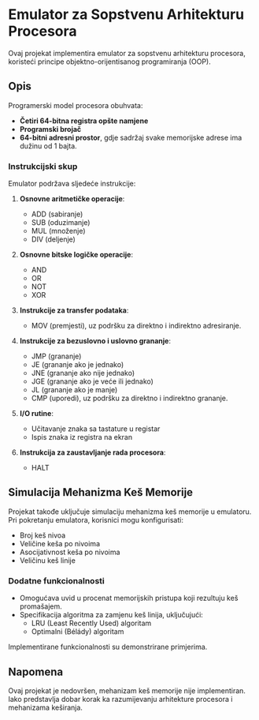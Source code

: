 # Emulator za Sopstvenu Arhitekturu Procesora

Ovaj projekat implementira emulator za sopstvenu arhitekturu procesora, koristeći principe objektno-orijentisanog programiranja (OOP).

## Opis

Programerski model procesora obuhvata:

- **Četiri 64-bitna registra opšte namjene**
- **Programski brojač**
- **64-bitni adresni prostor**, gdje sadržaj svake memorijske adrese ima dužinu od 1 bajta.

### Instrukcijski skup

Emulator podržava sljedeće instrukcije:

1. **Osnovne aritmetičke operacije**:
   - ADD (sabiranje)
   - SUB (oduzimanje)
   - MUL (množenje)
   - DIV (deljenje)

2. **Osnovne bitske logičke operacije**:
   - AND
   - OR
   - NOT
   - XOR

3. **Instrukcije za transfer podataka**:
   - MOV (premjesti), uz podršku za direktno i indirektno adresiranje.

4. **Instrukcije za bezuslovno i uslovno grananje**:
   - JMP (grananje)
   - JE (grananje ako je jednako)
   - JNE (grananje ako nije jednako)
   - JGE (grananje ako je veće ili jednako)
   - JL (grananje ako je manje)
   - CMP (uporedi), uz podršku za direktno i indirektno grananje.

5. **I/O rutine**:
   - Učitavanje znaka sa tastature u registar
   - Ispis znaka iz registra na ekran

6. **Instrukcija za zaustavljanje rada procesora**:
   - HALT

## Simulacija Mehanizma Keš Memorije

Projekat takođe uključuje simulaciju mehanizma keš memorije u emulatoru. Pri pokretanju emulatora, korisnici mogu konfigurisati:

- Broj keš nivoa
- Veličine keša po nivoima
- Asocijativnost keša po nivoima
- Veličinu keš linije

### Dodatne funkcionalnosti

- Omogućava uvid u procenat memorijskih pristupa koji rezultuju keš promašajem.
- Specifikacija algoritma za zamjenu keš linija, uključujući:
  - LRU (Least Recently Used) algoritam
  - Optimalni (Bélády) algoritam

Implementirane funkcionalnosti su demonstrirane primjerima.

## Napomena

Ovaj projekat je nedovršen, mehanizam keš memorije nije implementiran. Iako predstavlja dobar korak ka razumijevanju arhitekture procesora i mehanizama keširanja.

